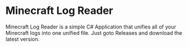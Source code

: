 # Minecraft Log Reader

Minecraft Log Reader is a simple C# Application that unifies all of your Minecraft logs into one unified file.
Just goto Releases and download the latest version.